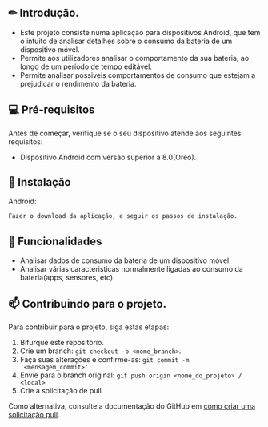 ## ✏ Introdução.

* Este projeto consiste numa aplicação para dispositivos Android, que tem o intuito de analisar detalhes sobre o consumo da bateria de um dispositivo móvel.
* Permite aos utilizadores analisar o comportamento da sua bateria, ao longo de um período de tempo editável.
* Permite analisar possiveis comportamentos de consumo que estejam a prejudicar o rendimento da bateria.


## 💻 Pré-requisitos

Antes de começar, verifique se o seu dispositivo atende aos seguintes requisitos:

* Dispositivo Android com versão superior a 8.0(Oreo).

## 🚀 Instalação

Android:
```bash
Fazer o download da aplicação, e seguir os passos de instalação.
```


## 🔧 Funcionalidades

* Analisar dados de consumo da bateria de um dispositivo móvel.
* Analisar várias caracteristicas normalmente ligadas ao consumo da bateria(apps, sensores, etc).


## 📫 Contribuindo para o projeto.
Para contribuir para o projeto, siga estas etapas:

1. Bifurque este repositório.
2. Crie um branch: `git checkout -b <nome_branch>`.
3. Faça suas alterações e confirme-as: `git commit -m '<mensagem_commit>'`
4. Envie para o branch original: `git push origin <nome_do_projeto> / <local>`
5. Crie a solicitação de pull.

Como alternativa, consulte a documentação do GitHub em [como criar uma solicitação pull](https://help.github.com/en/github/collaborating-with-issues-and-pull-requests/creating-a-pull-request).


